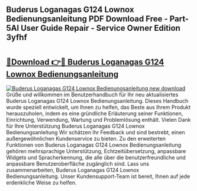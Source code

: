 ## Buderus Loganagas G124 Lownox Bedienungsanleitung PDF Download Free - Part-5Al User Guide Repair - Service Owner Edition 3yfhf

# <h2><a href="http://df249s.blite.top/?on=Buderus+Loganagas+G124+Lownox+Bedienungsanleitung">🔗Download 👉🔴 Buderus Loganagas G124 Lownox Bedienungsanleitung</a></h2>

[![Buderus Loganagas G124 Lownox Bedienungsanleitung new download](https://i.imgur.com/lujVjoI.png)](http://df249s.blite.top/?on=Buderus+Loganagas+G124+Lownox+Bedienungsanleitung)
Grüße und willkommen im Benutzerhandbuch für Ihr neu aktualisiertes Buderus Loganagas G124 Lownox Bedienungsanleitung. Dieses Handbuch wurde speziell entwickelt, um Ihnen zu helfen, das Beste aus Ihrem Produkt herauszuholen, indem es eine gründliche Erläuterung seiner Funktionen, Einrichtung, Verwendung, Wartung und Problemlösung enthält. Vielen Dank für Ihre Unterstützung Buderus Loganagas G124 Lownox Bedienungsanleitung Wir schätzen Ihr Feedback und sind bestrebt, einen außergewöhnlichen Kundenservice zu bieten. Zu den erweiterten Funktionen von Buderus Loganagas G124 Lownox Bedienungsanleitung gehören mehrsprachige Unterstützung, Echtzeitübersetzung, anpassbare Widgets und Spracherkennung, die alle über die benutzerfreundliche und anpassbare Benutzeroberfläche zugänglich sind. Lass uns zusammenarbeiten, Buderus Loganagas G124 Lownox Bedienungsanleitung. Unser Kundensupport-Team ist bereit, Ihnen auf jede erdenkliche Weise zu helfen.
